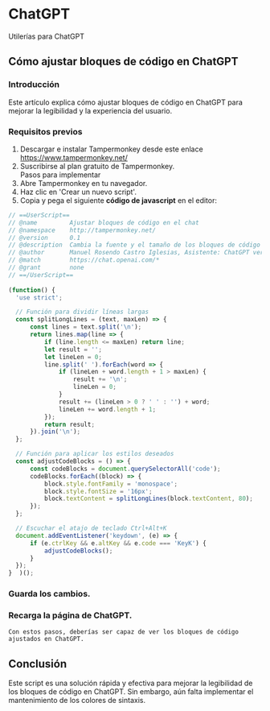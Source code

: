 # ChatGPT
Utilerías para ChatGPT

## Cómo ajustar bloques de código en ChatGPT  
### Introducción  
Este artículo explica cómo ajustar bloques de código en ChatGPT para mejorar la legibilidad y la experiencia del usuario.  
### Requisitos previos  
1.	Descargar e instalar Tampermonkey desde este enlace https://www.tampermonkey.net/  
2.	Suscribirse al plan gratuito de Tampermonkey.  
Pasos para implementar  
1.	Abre Tampermonkey en tu navegador.  
2.	Haz clic en 'Crear un nuevo script'.  
3.	Copia y pega el siguiente **código de javascript** en el editor:  
  ```javascript  
  // ==UserScript==  
  // @name         Ajustar bloques de código en el chat  
  // @namespace    http://tampermonkey.net/  
  // @version      0.1  
  // @description  Cambia la fuente y el tamaño de los bloques de código en la ventana del chat  
  // @author       Manuel Rosendo Castro Iglesias, Asistente: ChatGPT versión [tu versión]  
  // @match        https://chat.openai.com/*  
  // @grant        none  
  // ==/UserScript==  
    
  (function() {  
    'use strict';  
  
    // Función para dividir líneas largas  
    const splitLongLines = (text, maxLen) => {  
        const lines = text.split('\n');  
        return lines.map(line => {  
            if (line.length <= maxLen) return line;  
            let result = '';  
            let lineLen = 0;  
            line.split(' ').forEach(word => {  
                if (lineLen + word.length + 1 > maxLen) {  
                    result += '\n';  
                    lineLen = 0;  
                }  
                result += (lineLen > 0 ? ' ' : '') + word;  
                lineLen += word.length + 1;  
            });  
            return result;  
        }).join('\n');  
    };  
  
    // Función para aplicar los estilos deseados  
    const adjustCodeBlocks = () => {  
        const codeBlocks = document.querySelectorAll('code');  
        codeBlocks.forEach((block) => {  
            block.style.fontFamily = 'monospace';  
            block.style.fontSize = '16px';  
            block.textContent = splitLongLines(block.textContent, 80);  
        });  
    };  
  
    // Escuchar el atajo de teclado Ctrl+Alt+K  
    document.addEventListener('keydown', (e) => {  
        if (e.ctrlKey && e.altKey && e.code === 'KeyK') {  
            adjustCodeBlocks();  
        }  
    });  
}  )();  
  ```  
  
### Guarda los cambios.  
### Recarga la página de ChatGPT.  
  
    Con estos pasos, deberías ser capaz de ver los bloques de código ajustados en ChatGPT.  
## Conclusión  
Este script es una solución rápida y efectiva para mejorar la legibilidad de los bloques de código en ChatGPT. Sin embargo, aún falta implementar el mantenimiento de los colores de sintaxis.  
